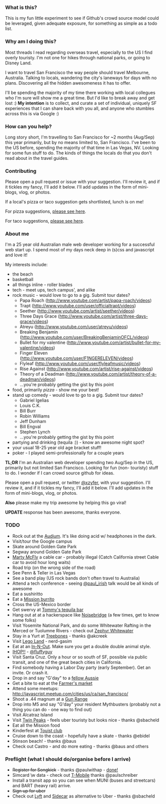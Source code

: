 ### What is this?
This is my fun little experiment to see if Github's crowd source
model could be leveraged, given adequate exposure, for something
as simple as a todo list.

### Why am I doing this?
Most threads I read regarding overseas travel, especially to the US I find overly touristy.
I'm not one for hikes through national parks, or going to Disney Land.

I want to travel San Francisco the way people should travel Melbourne, Australia.
Talking to locals, wandering the city's laneways for days with no plans. Discovering all
the hidden awesomeness it has to offer.

I'll be spending the majority of my time there working with local collegues who I'm sure will show me a great time.
But I'd like to break away and get lost :) **My intention** is to collect, and curate a set of individual,
uniquely SF experiences that I can share back with you all, and anyone who stumbles across this is via Google :)

### How can you help?
Long story short, I'm travelling to San Francisco for ~2 months
(Aug/Sep) this year primarily, but by no means limited to, San
Francisco.
I've been to the US before, spending the majority of that time in Las Vegas, NV.
Looking for some fun stuff to do. The kinds of things the locals
do that you don't read about in the travel guides.

### Contributing
Please open a pull request or issue with your suggestion. I'll
review it, and if it tickles my fancy, I'll add it below. I'll add
updates in the form of mini-blogs, vlog, or photos.

If a local's pizza or taco suggestion gets shortlisted, lunch is on me!

For pizza suggestions, [please see here](https://github.com/xzyfer/us-travel-checklist/issues/5).

For taco suggestions, [please see here](https://github.com/xzyfer/us-travel-checklist/issues/13).


### About me
I'm a 25 year old Australian male web developer working for a successful
web start up. I spend most of my days neck deep in (s)css and
javascript and love it!

My interests include:
* the beach
* basketball
* all things inline - roller blades
* tech - meet ups, tech campus', and alike
* rock music - would love to go to a gig. Submit tour dates?
    * Papa Roach (http://www.youtube.com/artist/papa-roach/videos)
    * Trapt (http://www.youtube.com/user/officialtrapt/videos)
    * Seether (http://www.youtube.com/artist/seether/videos)
    * Three Days Grace (http://www.youtube.com/artist/three-days-grace/videos)
    * Atreyu (http://www.youtube.com/user/atreyu/videos)
    * Breaking Benjamin (http://www.youtube.com/user/BreakingBenjaminOFCL/videos)
    * Bullet for my valentine (http://www.youtube.com/artist/bullet-for-my-valentine/videos)
    * Finger Eleven (http://www.youtube.com/user/F1NGERELEVEN/videos)
    * Flyleaf (http://www.youtube.com/user/flyleafmusic/videos)
    * Rise Against (http://www.youtube.com/artist/rise-against/videos)
    * Theory of a Deadman (http://www.youtube.com/artist/theory-of-a-deadman/videos)
    * ...you're probably getting the gist by this point
* food, primarily *pizza* - show me your best!
* stand up comedy - would love to go to a gig. Submit tour dates?
    * Gabriel Igelias
    * Louis C.K.
    * Bill Burr
    * Robin Williams
    * Jeff Dunham
    * Bill Engval
    * Stephen Lynch
    * ...you're probably getting the gist by this point
* partying and drinking (tequila :)) - know an awesome night spot?
* your usual 18-25 year old age bracket stuff!
* poker - I played semi-professionally for a couple years

**TL;DR** I'm an Australian web developer spending two Aug/Sep in the
US, primarily but not limited San Francisco. Looking for fun (non-
touristy) stuff to do. I wonder if I can crowd source github for ideas.

Please open a pull request, or twitter [@xzyfer](https://twitter.com/xzyfer), with your suggestion.
I'll review it, and if it tickles my fancy, I'll add it below.
I'll add updates in the form of mini-blogs, vlog, or photos.

**Also** please make my trip awesome by helping this go viral!

**UPDATE** response has been awesome, thanks everyone.

### TODO
* Rock out at the [Audium](http://www.audium.org).  It's like doing acid w/ headphones in the dark.
* Visit/tour the Google campus
* Skate around Golden Gate Park
* Segway around Golden Gate Park
* [Marty McFly](http://lechtenb.files.wordpress.com/2012/01/skateboard-trick.jpg) a cable car - probably illegal (Catch California street Cable car to avoid hour long waits)
* Road trip (on the wrong side of the road)
* See Penn & Teller in Las Vegas
* See a band play (US rock bands don't often travel to Australia)
* Attend a tech conference - seeing [@paul_irish](https://twitter.com/paul_irish) talk would be all kinds of awesome
* Eat a sushiritto
* Eat a [Mission burrito](http://en.wikipedia.org/wiki/San_Francisco_burrito)
* Cross the US-Mexico border
* Get swervy at [Tommy's tequila bar](http://www.tommystequila.com/)
* Hang out at at a hackerspace like [Noisebridge](https://noisebridge.net/) (a few times, get to know some folks)
* Visit Yosemite National Park, and do some Whitewater Rafting in the Merced or Tuolumne Rivers - check out [Zephyr Whitewater](http://www.zrafting.com)
* Stay in a Yurt at [Treebones](http://treebonesresort.com) - thanks @akcreek
* Visit [Lego Land](http://california.legoland.com/) - nerd-gasim
* Eat at an [In-N-Out](http://www.yelp.com/biz/in-n-out-burger-san-francisco). Make sure you get a double double animal style.
* [IHOP!!](http://www.ihop.com/) - [@fluffyguy](https://twitter.com/fluffyguy)
* Visit Santa Cruz. Only a hour or so south of SF, possible via public transit, and one of the great beach cities in California.
* Find somebody having a Labor Day party (early September). Get an invite. Or crash it.
* Drop in and say "G'day" to a [fellow Aussie](https://news.ycombinator.com/item?id=5465952)
* Get a bite to eat at the [Farmer's market](http://www.ferrybuildingmarketplace.com/farmers_market.php)
* Attend some meetups: http://javascript.meetup.com/cities/us/ca/san_francisco/
* Shoot a .44 magnum at a [Gun Range](http://www.jacksonarms.com/)
* Drop into M5 and say "G'day" your resident Mythbusters (probably not a thing you can do - one way to find out)
* Visit Alcatraz Island
* Visit [Twin Peaks](http://en.wikipedia.org/wiki/Twin_Peaks_(San_Francisco,_California)) - feels uber touristy but looks nice - thanks @sbacheld
* Eat all the Mission food
* Kinderfest at [Touist club](http://touristclubsf.org/festivals/)
* Cruise down to the coast - hopefully have a skate - thanks @ebidel 
* Stinson beach! - thanks @baus
* Check out Castro - and do more eating - thanks @baus and others

### Preflight (what I should do/organise before I arrive)
* ~~Register for Songkick~~ - thanks @paulwithap - [done!](http://www.songkick.com/users/xzyfer)
* Simcard \w data - check out [T-Mobile](http://prepaid-phones.t-mobile.com/) thanks @paulschreiber
* Install a transit app so you can see when MUNI (buses and streetcars) and BART (heavy rail) arrive.
* ~~Sign up for uber~~
* Check out [Lyft](http://www.lyft.me) and [Sidecar](http://www.side.cr/) as alternative to Uber - thanks @sbacheld

